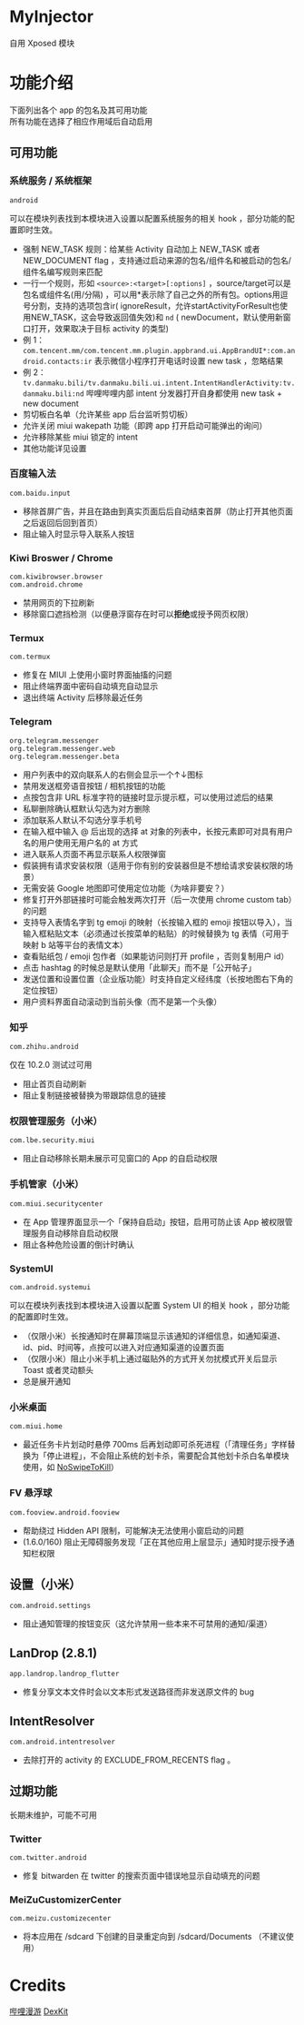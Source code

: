 # MyInjector

自用 Xposed 模块

# 功能介绍

下面列出各个 app 的包名及其可用功能  
所有功能在选择了相应作用域后自动启用

## 可用功能

### 系统服务 / 系统框架

```
android
```

可以在模块列表找到本模块进入设置以配置系统服务的相关 hook ，部分功能的配置即时生效。

- 强制 NEW_TASK 规则：给某些 Activity 自动加上 NEW_TASK 或者 NEW_DOCUMENT flag
  ，支持通过启动来源的包名/组件名和被启动的包名/组件名编写规则来匹配
- 一行一个规则，形如 `<source>:<target>[:options]` ，source/target可以是包名或组件名(用/分隔)
  ，可以用*表示除了自己之外的所有包。options用逗号分割，支持的选项包含ir(
  ignoreResult，允许startActivityForResult也使用NEW_TASK，这会导致返回值失效)和 `nd` (
  newDocument，默认使用新窗口打开，效果取决于目标 activity 的类型)
- 例 1： `com.tencent.mm/com.tencent.mm.plugin.appbrand.ui.AppBrandUI*:com.android.contacts:ir`
  表示微信小程序打开电话时设置 new task ，忽略结果
- 例 2： `tv.danmaku.bili/tv.danmaku.bili.ui.intent.IntentHandlerActivity:tv.danmaku.bili:nd` 哔哩哔哩内部
  intent 分发器打开自身都使用 new task + new document
- 剪切板白名单（允许某些 app 后台监听剪切板）
- 允许关闭 miui wakepath 功能（即跨 app 打开启动可能弹出的询问）
- 允许移除某些 miui 锁定的 intent
- 其他功能详见设置

### 百度输入法

```
com.baidu.input
```

- 移除首屏广告，并且在路由到真实页面后后自动结束首屏（防止打开其他页面之后返回后回到首页）
- 阻止输入时显示导入联系人按钮

### Kiwi Broswer / Chrome

```
com.kiwibrowser.browser
com.android.chrome
```

- 禁用网页的下拉刷新
- 移除窗口遮挡检测（以便悬浮窗存在时可以**拒绝**或授予网页权限）

### Termux

```
com.termux
```

- 修复在 MIUI 上使用小窗时界面抽搐的问题
- 阻止终端界面中密码自动填充自动显示
- 退出终端 Activity 后移除最近任务

### Telegram

```
org.telegram.messenger
org.telegram.messenger.web
org.telegram.messenger.beta
```

- 用户列表中的双向联系人的右侧会显示一个↑↓图标
- 禁用发送框旁语音按钮 / 相机按钮的功能
- 点按包含非 URL 标准字符的链接时显示提示框，可以使用过滤后的结果
- 私聊删除确认框默认勾选为对方删除
- 添加联系人默认不勾选分享手机号
- 在输入框中输入 @ 后出现的选择 at 对象的列表中，长按元素即可对具有用户名的用户使用无用户名的 at 方式
- 进入联系人页面不再显示联系人权限弹窗
- 假装拥有请求安装权限（适用于你有别的安装器但是不想给请求安装权限的场景）
- 无需安装 Google 地图即可使用定位功能（为啥非要安？）
- 修复打开外部链接时可能会触发两次打开（后一次使用 chrome custom tab）的问题
- 支持导入表情名字到 tg emoji 的映射（长按输入框的 emoji 按钮以导入），当输入框粘贴文本（必须通过长按菜单的粘贴）的时候替换为 tg 表情（可用于映射 b 站等平台的表情文本）
- 查看贴纸包 / emoji 包作者（如果能访问则打开 profile ，否则复制用户 id）
- 点击 hashtag 的时候总是默认使用「此聊天」而不是「公开帖子」
- 发送位置和设置位置（企业版功能）时支持自定义经纬度（长按地图右下角的定位按钮）
- 用户资料界面自动滚动到当前头像（而不是第一个头像）

### 知乎

```
com.zhihu.android
```

仅在 10.2.0 测试过可用

- 阻止首页自动刷新
- 阻止复制链接被替换为带跟踪信息的链接

### 权限管理服务（小米）

```
com.lbe.security.miui
```

- 阻止自动移除长期未展示可见窗口的 App 的自启动权限

### 手机管家（小米）

```
com.miui.securitycenter
```

- 在 App 管理界面显示一个「保持自启动」按钮，启用可防止该 App 被权限管理服务自动移除自启动权限
- 阻止各种危险设置的倒计时确认

### SystemUI

```
com.android.systemui
```

可以在模块列表找到本模块进入设置以配置 System UI 的相关 hook ，部分功能的配置即时生效。

- （仅限小米）长按通知时在屏幕顶端显示该通知的详细信息，如通知渠道、id、pid、时间等，点按可以进入对应通知渠道的设置页面
- （仅限小米）阻止小米手机上通过磁贴外的方式开关勿扰模式开关后显示 Toast 或者灵动额头
- 总是展开通知

### 小米桌面

```
com.miui.home
```

- 最近任务卡片划动时悬停 700ms
  后再划动即可杀死进程（「清理任务」字样替换为「停止进程」，不会阻止系统的划卡杀，需要配合其他划卡杀白名单模块使用，如 [NoSwipeToKill](https://github.com/dantmnf/NoSwipeToKill)）

### FV 悬浮球

```
com.fooview.android.fooview
```

- 帮助绕过 Hidden API 限制，可能解决无法使用小窗启动的问题
- (1.6.0/160) 阻止无障碍服务发现「正在其他应用上层显示」通知时提示授予通知栏权限

## 设置（小米）

```
com.android.settings
```

- 阻止通知管理的按钮变灰（这允许禁用一些本来不可禁用的通知/渠道）

## LanDrop (2.8.1)

```
app.landrop.landrop_flutter
```

- 修复分享文本文件时会以文本形式发送路径而非发送原文件的 bug

## IntentResolver

```
com.android.intentresolver
```

- 去除打开的 activity 的 EXCLUDE_FROM_RECENTS flag 。

## 过期功能

长期未维护，可能不可用

### Twitter

```
com.twitter.android
```

- 修复 bitwarden 在 twitter 的搜索页面中错误地显示自动填充的问题

### MeiZuCustomizerCenter

```
com.meizu.customizecenter
```

- 将本应用在 /sdcard 下创建的目录重定向到 /sdcard/Documents （不建议使用）

# Credits

[哔哩漫游](https://github.com/yujincheng08/BiliRoaming)
[DexKit](https://github.com/LuckyPray/DexKit)
